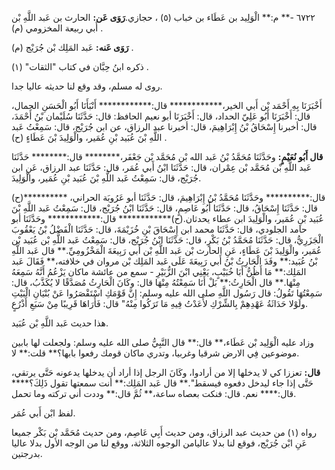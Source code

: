 ٦٧٢٢ -** م:** الْوَلِيد بن عَطَاء بن خباب (٥) ، حجازي.**رَوَى عَن:** الحارث بن عَبد اللَّهِ بْن أَبي ربيعة المخزومي (م) .

**رَوَى عَنه:** عَبد المَلِك بْن جُرَيْج (م) .

ذكره ابنُ حِبَّان في كتاب "الثقات" (١) .

روى له مسلم، وقد وقع لنا حديثه عاليا جدا.

أَخْبَرَنَا بِهِ أَحْمَد بْن أَبي الخير،************ قال:************ أَنْبَأَنَا أَبُو الْحَسَنِ الجمال، قال: أَخْبَرَنَا أَبُو عَلِيّ الحداد، قال: أَخْبَرَنَا أبو نعيم الحافظ: قال: حَدَّثَنَا سُلَيْمان بْنُ أَحْمَدَ، قال: أخبرنا إِسْحَاقُ بْنُ إِبْرَاهِيمَ، قال: أخبرنا عبد الرزاق، عن ابن جُرَيْج، قال: سَمِعْتُ عَبد اللَّهِ بْنَ عُبَيد بْنِ عُمَير، والْوَلِيدَ بْنَ عَطَاءٍ (ح) .

**قال أَبُو نُعَيْمٍ:** وحَدَّثَنَا مُحَمَّدُ بْنُ عَبد الله بْن مُحَمَّد بْن جَعْفَر،******** قال:******** حَدَّثَنَا عَبد اللَّهِ بْن مُحَمَّد بْن عِمْران، قال: حَدَّثَنَا ابْنُ أَبي عُمَر، قال: حَدَّثَنَا عبد الرزاق، عَنِ ابن جُرَيْج، قال: سَمِعْتُ عَبد اللَّهِ بْنَ عُبَيد بْنِ عُمَير، والْوَلِيدَ.

(ح)********** قال:********** وحَدَّثَنَا مُحَمَّدُ بْنُ إِبْرَاهِيمَ، قال: حَدَّثَنَا أبو عَرُوبَة الحراني، قال: حَدَّثَنَا إِسْحَاقُ، قال: حَدَّثَنَا أَبُو عَاصِمٍ، قال: حَدَّثَنَا ابْنُ جُرَيْج، قال: سَمِعْتُ عَبد اللَّهِ بْنَ عُبَيد بْنِ عُمَير، والْوَلِيدَ ابن عطاء يحدثان.(ح)************ قال:************ وحَدَّثَنَا أبو حامد الجلودي، قال: حَدَّثَنَا محمد ابن إِسْحَاقَ بْنِ خُزَيْمَةَ، قال: حَدَّثَنَا الْفَضْلُ بْنُ يَعْقُوبَ الْجَزَرِيُّ، قال: حَدَّثَنَا مُحَمَّدُ بْنُ بَكْرٍ، قال: حَدَّثَنَا ابْنُ جُرَيْج، قال: سَمِعْتُ عَبد اللَّهِ بْن عُبَيد بْن عُمَير، والْوَلِيدَ بْنَ عَطَاءٍ، عَنِ الحارث بْن عَبد اللَّهِ بْن أَبي رَبِيعَةَ الْمَخْزُومِيِّ.** قال عَبد اللَّهِ بْنُ عُبَيد:** وفَدَ الْحَارِثُ بْنُ أَبي رَبِيعَةَ عَلَى عَبد المَلِك بْن مروان في خلافته،** فَقَالَ عَبد المَلِك:** مَا أَظُنُّ أَبَا خُبَيْبٍ، يَعْنِي ابْنَ الزُّبَيْرِ - سمع من عائشة ماكان يَزْعُمُ أَنَّهُ سَمِعَهُ مِنْهَا.** قال الْحَارِثُ:** بَلْ أَنَا سَمِعْتُهُ مِنْهَا قال: وكَانَ الْحَارِثُ مُصَدَّقًا لا يُكَذَّبُ، قال: سَمِعْتُهَا تَقُولُ: قال رَسُول اللَّهِ صلى الله عليه وسلم: إِنَّ قَوْمَكِ اسْتَقْصَرُوا عَنْ بُنْيَانِ الْبَيْتِ ولَوْلا حَدَاثَةُ عَهْدِهِمْ بِالشِّرْكِ لأَعَدْتُ فِيهِ مَا تَرَكُوا مِنْهُ" قال: فَأَرَاهَا قَرِيبًا مِنْ سَبَعِ أَذْرُعٍ.

هذا حديث عَبد اللَّهِ بْن عُبَيد.

وزاد عليه الْوَلِيد بْن عَطَاء،** قال:** قال النَّبِيُّ صلى الله عليه وسلم: ولجعلت لها بابين موضوعين فِي الارض شرقيا وغربيا، وتدري ماكان قومك رفعوا بابها؟** قلت:** لا.

**قال:** تعززا كي لا يدخلها إلا من أرادوا، وكَانَ الرجل إذا أراد أن يدخلها يدعونه حَتَّى يرتقي، حَتَّى إذا جاء ليدخل دفعوه فيسقط".** قال عَبد المَلِك:** أنت سمعتها تقول ذَلِكَ؟**** قال:**** نعم. قال: فنكت بعصاه ساعة،** ثُمَّ قال:** وددت أني تركته وما تحمل.

لفظ ابْن أَبي عُمَر.

رواه (١) من حديث عبد الرزاق، ومن حديث أَبِي عَاصِم، ومن حديث مُحَمَّد بْن بَكْر جميعا عَنِ ابْن جُرَيْج، فوقع لنا بدلا عاليامن الوجوه الثلاثة، ووقع لنا من الوجه الأول بدلا عاليا بدرجتين.